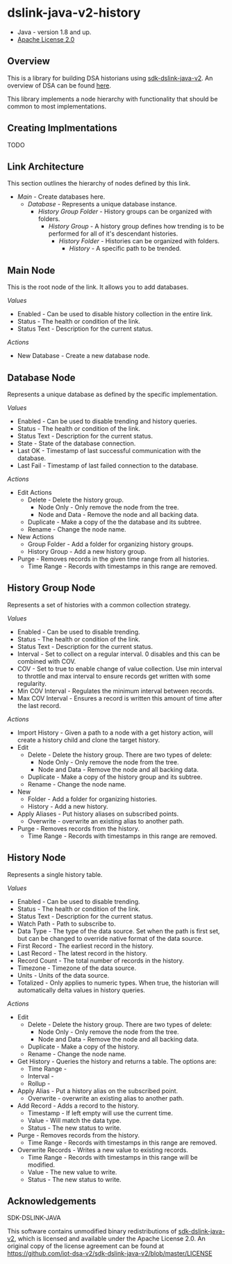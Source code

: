 # dslink-java-v2-history

* Java - version 1.8 and up.
* [Apache License 2.0](http://www.apache.org/licenses/LICENSE-2.0)


## Overview

This is a library for building DSA historians using [sdk-dslink-java-v2](https://github.com/iot-dsa-v2/sdk-dslink-java-v2).
An overview of DSA can be found [here](http://iot-dsa.org/get-started/how-dsa-works).

This library implements a node hierarchy with functionality that should be
common to most implementations.

## Creating Implmentations

TODO

## Link Architecture

This section outlines the hierarchy of nodes defined by this link.

- _Main_ - Create databases here.
    - _Database_ - Represents a unique database instance.
        - _History Group Folder_ - History groups can be organized with folders.
            - _History Group_ - A history group defines how trending is
              to be performed for all of it's descendant histories.
                - _History Folder_ - Histories can be organized with folders.
                    - _History_ - A specific path to be trended.


## Main Node

This is the root node of the link.  It allows you to add databases.

_Values_

- Enabled - Can be used to disable history collection in the entire link.
- Status - The health or condition of the link.
- Status Text - Description for the current status.

_Actions_

- New Database - Create a new database node.

## Database Node

Represents a unique database as defined by the specific implementation.

_Values_

- Enabled - Can be used to disable trending and history queries.
- Status - The health or condition of the link.
- Status Text - Description for the current status.
- State - State of the database connection.
- Last OK - Timestamp of last successful communication with the database.
- Last Fail - Timestamp of last failed connection to the database.

_Actions_

 - Edit Actions
    - Delete - Delete the history group.
        - Node Only - Only remove the node from the tree.
        - Node and Data - Remove the node and all backing data.
    - Duplicate - Make a copy of the the database and its subtree.
    - Rename - Change the node name.
 - New Actions
    - Group Folder - Add a folder for organizing history groups.
    - History Group - Add a new history group.
 - Purge - Removes records in the given time range from all histories.
    - Time Range - Records with timestamps in this range are removed.

## History Group Node

Represents a set of histories with a common collection strategy.

_Values_

- Enabled - Can be used to disable trending.
- Status - The health or condition of the link.
- Status Text - Description for the current status.
- Interval - Set to collect on a regular interval.  0 disables and
    this can be combined with COV.
- COV - Set to true to enable change of value collection.  Use min
    interval to throttle and max interval to ensure records get
    written with some regularity.
- Min COV Interval - Regulates the minimum interval between records.
- Max COV Interval - Ensures a record is written this amount of time after the
    last record.

_Actions_

- Import History - Given a path to a node with a get history action, will
  create a history child and clone the target history.
- Edit
    - Delete - Delete the history group.  There are two types of delete:
        - Node Only - Only remove the node from the tree.
        - Node and Data - Remove the node and all backing data.
    - Duplicate - Make a copy of the history group and its subtree.
    - Rename - Change the node name.
- New
    - Folder - Add a folder for organizing histories.
    - History - Add a new history.
- Apply Aliases - Put history aliases on subscribed points.
    - Overwrite - overwrite an existing alias to another path.
- Purge - Removes records from the history.
    - Time Range - Records with timestamps in this range are removed.

## History Node

Represents a single history table.

_Values_

- Enabled - Can be used to disable trending.
- Status - The health or condition of the link.
- Status Text - Description for the current status.
- Watch Path - Path to subscribe to.
- Data Type - The type of the data source.  Set when the path is first
    set, but can be changed to override native format of the data source.
- First Record - The earliest record in the history.
- Last Record - The latest record in the history.
- Record Count - The total number of records in the history.
- Timezone - Timezone of the data source.
- Units - Units of the data source.
- Totalized - Only applies to numeric types.  When true, the historian will
    automatically delta values in history queries.

_Actions_

- Edit
    - Delete - Delete the history group.  There are two types of delete:
        - Node Only - Only remove the node from the tree.
        - Node and Data - Remove the node and all backing data.
    - Duplicate - Make a copy of the history.
    - Rename - Change the node name.
- Get History - Queries the history and returns a table.  The options are:
    - Time Range -
    - Interval -
    - Rollup -
- Apply Alias - Put a history alias on the subscribed point.
    - Overwrite - overwrite an existing alias to another path.
- Add Record - Adds a record to the history.
    - Timestamp - If left empty will use the current time.
    - Value - Will match the data type.
    - Status - The new status to write.
- Purge - Removes records from the history.
    - Time Range - Records with timestamps in this range are removed.
- Overwrite Records - Writes a new value to existing records.
    - Time Range - Records with timestamps in this range will be modified.
    - Value - The new value to write.
    - Status - The new status to write.



## Acknowledgements

SDK-DSLINK-JAVA

This software contains unmodified binary redistributions of 
[sdk-dslink-java-v2](https://github.com/iot-dsa-v2/sdk-dslink-java-v2), which is licensed 
and available under the Apache License 2.0. An original copy of the license agreement can be found 
at https://github.com/iot-dsa-v2/sdk-dslink-java-v2/blob/master/LICENSE

